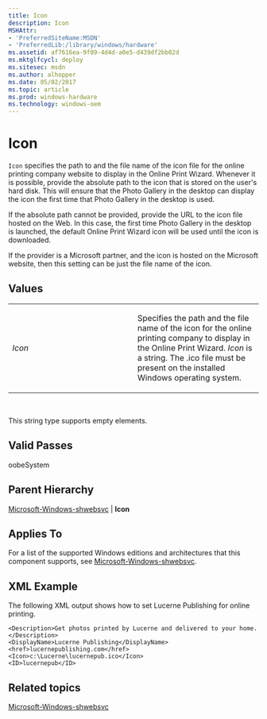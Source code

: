 ```yaml
---
title: Icon
description: Icon
MSHAttr:
- 'PreferredSiteName:MSDN'
- 'PreferredLib:/library/windows/hardware'
ms.assetid: af7616ea-9f09-4d4d-a0e5-d439df2bb02d
ms.mktglfcycl: deploy
ms.sitesec: msdn
ms.author: alhopper
ms.date: 05/02/2017
ms.topic: article
ms.prod: windows-hardware
ms.technology: windows-oem
---
```


# Icon


`Icon` specifies the path to and the file name of the icon file for the online printing company website to display in the Online Print Wizard. Whenever it is possible, provide the absolute path to the icon that is stored on the user's hard disk. This will ensure that the Photo Gallery in the desktop can display the icon the first time that Photo Gallery in the desktop is used.

If the absolute path cannot be provided, provide the URL to the icon file hosted on the Web. In this case, the first time Photo Gallery in the desktop is launched, the default Online Print Wizard icon will be used until the icon is downloaded.

If the provider is a Microsoft partner, and the icon is hosted on the Microsoft website, then this setting can be just the file name of the icon.

## Values


<table>
<colgroup>
<col width="50%" />
<col width="50%" />
</colgroup>
<tbody>
<tr class="odd">
<td><p><em>Icon</em></p></td>
<td><p>Specifies the path and the file name of the icon for the online printing company to display in the Online Print Wizard. <em>Icon</em> is a string. The .ico file must be present on the installed Windows operating system.</p></td>
</tr>
</tbody>
</table>

 

This string type supports empty elements.

## Valid Passes


oobeSystem

## Parent Hierarchy


[Microsoft-Windows-shwebsvc](microsoft-windows-shwebsvc.md) | **Icon**

## Applies To


For a list of the supported Windows editions and architectures that this component supports, see [Microsoft-Windows-shwebsvc](microsoft-windows-shwebsvc.md).

## XML Example


The following XML output shows how to set Lucerne Publishing for online printing.

``` syntax
<Description>Get photos printed by Lucerne and delivered to your home.</Description>
<DisplayName>Lucerne Publishing</DisplayName>
<href>lucernepublishing.com</href>
<Icon>c:\Lucerne\lucernepub.ico</Icon>
<ID>lucernepub</ID>
```

## Related topics


[Microsoft-Windows-shwebsvc](microsoft-windows-shwebsvc.md)

 

 







